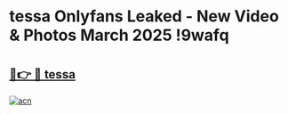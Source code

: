 # tessa Onlyfans Leaked - New Video & Photos March 2025 !9wafq

# <h2><a href="https://ig8esq.iuczelnia.edu.pl?title=tessa&ref=9wafq">🔗👉 🔴 tessa</a></h2>

[![acn](https://github.com/user-attachments/assets/0f9c940e-d8b0-45ae-aac7-cd30a18b3e1c)](https://ig8esq.iuczelnia.edu.pl?title=tessa&ref=9wafq)

